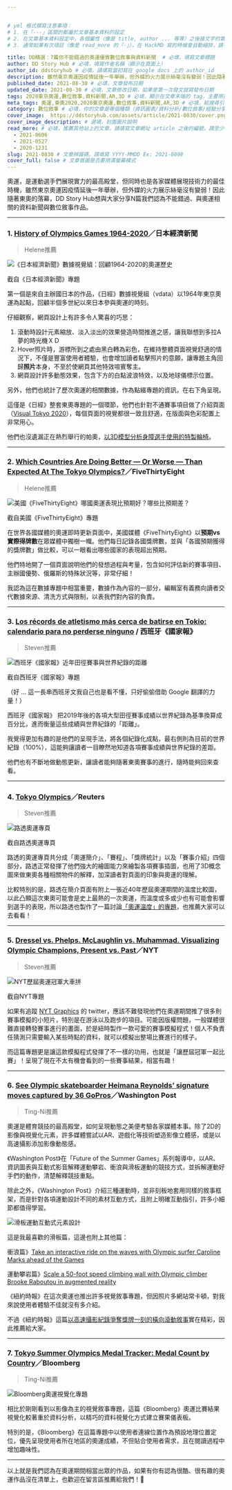```yaml
---


# yml 格式撰寫注意事項：
# 1. 在「---」區間的都屬於文章基本資料的設定
# 2. 在文章基本資料設定中，各個屬性（像是 title, author ... 等等）之後接文字的第一個空白請使用半形空白！
# 3. 通常如果有次項目（像是 read_more 的「-」），在 HackMD 寫的時候會自動縮排，請不要把這個縮排消除！

title: DD精選：7篇你不能錯過的奧運優質數位敘事與資料新聞  # 必填，填寫文章標題
author: DD Story Hub # 必填，填寫作者名稱（顯示在頁面上）
author_id: ddstoryhub # 必填，請填寫當初寫在 google docs 上的 author_id
description: 雖然東京奧運因疫情延後一年舉辦，但外媒的火力展示絲毫沒有變弱！因此隨著東奧的落幕，DD Story Hub想與大家分享7我們認為不能錯過、與奧運相關的資料新聞與數位敘事作品。  # 必填，這篇文章的引言，會顯示在標題下方
published_date: 2021-08-30 # 必填，文章發布日期
updated_date: 2021-08-30 # 必填，文章修改日期，如果是第一次發文就寫發布日期
tags: 2020東京奧運,數位敘事,資料新聞,AR,3D # 必填，顯示在文章末端的 tag，主要用途是給讀者辨識這篇文章的屬性，填寫格式：tag1,tag2,tag3 ...
meta_tags: 奧運,東奧2020,2020東京奧運,數位敘事,資料新聞,AR,3D # 必填，給搜尋引擎看的，這個 tags 可以填發散、隨性一點，填寫格式：tag1,tag2,tag3 ...
category: 數位敘事 # 必填，你的文章是哪個種類（資訊圖表/資料分析/數位敘事/經驗分享）
cover_image:  https://ddstoryhub.com/assets/article/2021-0830/cover.png # 必填，文章封面圖片，也會成為 facebook 的分享圖片，比例請使用 1200 * 630
cover_image_description: # 選填，封面圖片說明
read_more: # 必填，推薦其他站上的文章，請填寫文章網址 article 之後的編號，請至少填寫1篇，至多6篇 
  - 2021-0606
  - 2021-0527
  - 2020-1231
slug: 2021-0830 # 文章辨識碼，請填寫 YYYY-MMDD Ex: 2021-0808
cover_full: false # 文章首圖是否要用滿螢幕模式
---
```


<script>
  // 這塊使用 <script> 包起來的部分基本上不用動，也千萬不要動！這是引入客製化元件的地方 ～
  import Img from '$lib/article/Img.svelte'
  import Bookmark from '$lib/article/Bookmark.svelte'
  import LittleGreyBox from '$lib/article/LittleGreyBox.svelte'
  import TableOfContents from '$lib/article/TableOfContents.svelte'
</script>

奧運，是運動選手們展現實力的最高殿堂，但同時也是各家媒體展現技術力的最佳時機，雖然東京奧運因疫情延後一年舉辦，但外媒的火力展示絲毫沒有變弱！因此隨著東奧的落幕，DD Story Hub想與大家分享N篇我們認為不能錯過、與奧運相關的資料新聞與數位敘事作品。

---

### 1. [History of Olympics Games 1964-2020](https://vdata.nikkei.com/newsgraphics/olympic-gallery2019/#introduction)／日本經濟新聞
>Helene推薦

<Img src="1.jpg" alt="《日本經濟新聞》數據視覺組：回顧1964-2020的奧運歷史">

截自《日本經濟新聞》專題

</Img>


第一個是來自主辦國日本的作品，《日經》數據視覺組（vdata）以1964年東京奧運為起點，回顧半個多世紀以來日本參與奧運的時刻。

仔細觀察，網頁設計上有許多令人驚喜的巧思：
1. 滾動時設計元素縮放、淡入淡出的效果營造時間推進之感，讓我聯想到多拉A夢的時光機ＸＤ
2. Hover照片時，游標所到之處由黑白轉為彩色，在維持整體頁面視覺舒適的情況下，不僅是豐富使用者體驗，也會增加讀者點擊照片的意願，讓專題主角回歸**照片**本身，不至於使網頁其他特效喧賓奪主。
3. 網頁設計許多動態效果，包含下方的白點波浪特效，以及地球儀標示位置。

另外，他們也統計了歷次奧運的相關數據，作為點綴專題的資訊，在右下角呈現。

<Bookmark url="https://vdata.nikkei.com/newsgraphics/olympic-gallery2019/" />

這僅是《日經》整套東奧專題的一個環節，他們也針對不通賽事項目做了介紹頁面（[Visual Tokyo 2020](https://vdata.nikkei.com/tokyo2020/bmx/)），每個頁面的視覺都很一致且舒適，在版面與色彩配置上非常用心。

他們也沒遺漏正在熱烈舉行的帕奧，[以3D模型分析身障選手使用的特製輪椅](https://vdata.nikkei.com/newsgraphics/wheelchair-paralympics/)。

---

### 2. [Which Countries Are Doing Better — Or Worse — Than Expected At The Tokyo Olympics?](https://projects.fivethirtyeight.com/olympics-medal-count/)／FiveThirtyEight

>Helene推薦

<Img src="2.jpeg" alt="美國《FiveThirtyEight》哪國奧運表現比預期好？哪些比預期差？">

截自美國《FiveThirtyEight》專題

</Img>

在世界各國媒體的奧運即時更新頁面中，美國媒體《FiveThirtyEight》以**預期vs實際得牌數**在眾媒體中獨樹一幟。他們每日記錄各國獎牌數，並與「各國預期獲得的獎牌數」做比較，可以一眼看出哪些國家的表現超出預期。

他們特地開了一個頁面說明他們的發想過程與考量，包含如何評估新的賽事項目、主辦國優勢、俄羅斯的特殊狀況等，非常仔細！

我認為這在數據專題中相當重要，數據作為內容的一部分，編輯室有義務向讀者交代數據來源、清洗方式與限制，以表我們對內容的負責。

<Bookmark url="https://projects.fivethirtyeight.com/olympics-medal-count/" />


---

### 3. [Los récords de atletismo más cerca de batirse en Tokio: calendario para no perderse ninguno](https://elpais.com/deportes/juegos-olimpicos/2021-07-30/los-records-de-atletismo-mas-cerca-de-batirse-en-tokio-calendario-para-no-perderse-ninguno.html) / 西班牙《國家報》
>Steven推薦

<Img src="3.png" alt="西班牙《國家報》近年田徑賽事與世界紀錄的距離">

截自西班牙《國家報》專題

</Img>

（好 ... 這一長串西班牙文我自己也是看不懂，只好偷偷借助 Google 翻譯的力量！）

西班牙《國家報》 把2019年後的各項大型田徑賽事成績以世界紀錄為基準換算成百分比，進而衡量這些成績與世界紀錄的「距離」。

我覺得更加有趣的是他們的呈現手法，將各個紀錄化成點，最右側則為目前的世界紀錄（100%），這能夠讓讀者一目瞭然地知道各項賽事成績與世界紀錄的差距。

他們也有不斷地做動態更新，讓讀者能夠隨著東奧賽事的進行，隨時能夠回來查看。

<Bookmark url="https://elpais.com/deportes/juegos-olimpicos/2021-07-30/los-records-de-atletismo-mas-cerca-de-batirse-en-tokio-calendario-para-no-perderse-ninguno.html" />

---

### 4. [Tokyo Olympics](https://graphics.reuters.com/OLYMPICS-2020/EXPLAINER/gjnvwnlwgpw/index.html)／Reuters
>Steven推薦

<Img src="4.png" alt="路透奧運專頁">

截自路透奧運專頁

</Img>

路透的奧運專頁共分成「奧運簡介」、「賽程」、「獎牌統計」以及「賽事介紹」四個部分，路透正常發揮了他們強大的繪圖能力來繪製各項賽事插圖，也用了3D概念圖來做東奧各種相關物件的解釋，加深讀者對頁面的印象與奧運的理解。

比較特別的是，路透在簡介頁面有附上一張近40年歷屆奧運期間的溫度比較圖，以此凸顯這次東奧可能會是史上最熱的一次奧運，而溫度或多或少也有可能會影響到選手的表現，所以路透也製作了一篇討論[「奧運溫度」的專題](https://graphics.reuters.com/OLYMPICS-2020/SUMMER-HEAT/bdwvkogrzvm/index.html)，也推薦大家可以去看看！

<Bookmark url="https://graphics.reuters.com/OLYMPICS-2020/EXPLAINER/gjnvwnlwgpw/index.html" />

---


### 5. [Dressel vs. Phelps. McLaughlin vs. Muhammad. Visualizing Olympic Champions, Present vs. Past](https://www.nytimes.com/interactive/2021/08/07/sports/olympics/olympic-races.html)／NYT
>Steven推薦

<Img src="5.png" alt="NYT歷屆奧運冠軍大車拼">

截自NYT專題

</Img>

如果有追蹤 [NYT Graphics](https://twitter.com/nytgraphics) 的 twitter，應該不難發現他們在奧運期間推了很多則賽事模擬的小短片，特別是在游泳以及跑步的項目。可能因版權問題，一般媒體很難直接轉發賽事進行的畫面，於是紐時製作一款可愛的賽事模擬程式！個人不負責任猜測只需要輸入某些時點的資料，就可以模擬出整場比賽進行的樣子。

而這篇專題更是讓這款模擬程式發揮了不一樣的功用，也就是「讓歷屆冠軍一起比賽」！呈現了現在不太有機會看到的一些賽事結果，相當有趣！

<Bookmark url="https://www.nytimes.com/interactive/2021/08/07/sports/olympics/olympic-races.html" />

---

### 6. [See Olympic skateboarder Heimana Reynolds’ signature moves captured by 36 GoPros](https://www.washingtonpost.com/sports/olympics/interactive/2021/skateboarding-heimana-reynolds-gopro/)／Washington Post
>Ting-Ni推薦

奧運是體育競技的最高殿堂，如何呈現動態之美便考驗各家媒體本事。除了2D的影像與視覺化元素，許多媒體嘗試以AR、遊戲化等技術塑造影像立體感，或是以高速攝影添加影像動態感。

《Washington Post》在「Future of the Summer Games」系列報導中，以AR、資訊圖表與互動式影音解釋運動攀岩、衝浪與滑板運動的競技方式，並拆解運動好手們的動作，清楚解釋競技重點。

除此之外，《Washington Post》介紹三種運動時，並非刻板地套用同樣的敘事框架，而是針對各項運動設計不同的素材互動方式，且附上明確互動指引，許多小細節都值得學習。

<Img src="6.gif" alt="滑板運動互動式元素設計"/>

<Bookmark url="https://www.washingtonpost.com/sports/olympics/interactive/2021/skateboarding-heimana-reynolds-gopro/" />

這是我最喜歡的滑板篇，這邊也附上其他篇：

衝浪篇》[Take an interactive ride on the waves with Olympic surfer Caroline Marks ahead of the Games](https://www.washingtonpost.com/sports/olympics/interactive/2021/surfing-caroline-marks-interactive/)

運動攀岩篇》[Scale a 50-foot speed climbing wall with Olympic climber Brooke Raboutou in augmented reality](https://www.washingtonpost.com/sports/olympics/interactive/2021/sport-climbing-brooke-raboutou-augmented-reality/)

《紐約時報》在這次奧運也推出許多視覺敘事專題，但因照片多網站常卡頓，對我來說使用者體驗不佳就沒有多介紹。

不過《紐約時報》這篇[以高速攝影紀錄爭奪獎牌一刻的橫向滾動敘事](https://www.nytimes.com/interactive/2021/08/06/sports/olympics/tokyo-olympics-highlights-photos.html)實在精彩，因此推薦給大家。


---

### 7. [Tokyo Summer Olympics Medal Tracker: Medal Count by Country](https://www.bloomberg.com/graphics/tokyo-2020-summer-olympics-medal-count/)／Bloomberg
>Ting-Ni推薦

<Img src="7.png" alt="Bloomberg奧運視覺化專題"/>

相比於剛剛看到以影像為主的視覺敘事專題，這篇《Bloomberg》奧運比賽結果視覺化較著重於資料分析，以精巧的資料視覺化方式建立賽果儀表板。

特別的是，《Bloomberg》在這篇專題中以使用者連線位置作為預設地理位置定位，優先呈現使用者所在地區的奧運成績，不但貼合使用者需求，且在閱讀過程中增加趣味性。

<Bookmark url="https://www.bloomberg.com/graphics/tokyo-2020-summer-olympics-medal-count/" />

---
以上就是我們認為在奧運期間相當出眾的作品，如果有你有認為很酷、很有趣的奧運作品沒在清單上，也歡迎在留言區推薦給我們！🙏